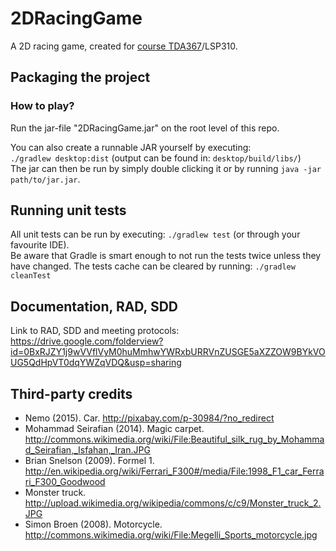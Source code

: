 # 2DRacingGame
A 2D racing game, created for [course TDA367](http://www.cse.chalmers.se/edu/course/TDA367/)/LSP310.

## Packaging the project

### How to play?
Run the jar-file "2DRacingGame.jar" on the root level of this repo.


You can also create a runnable JAR yourself by executing:<br />
`./gradlew desktop:dist` (output can be found in: `desktop/build/libs/`)<br />
The jar can then be run by simply double clicking it or by running `java -jar path/to/jar.jar`.

## Running unit tests
All unit tests can be run by executing:
`./gradlew test` (or through your favourite IDE).<br />
Be aware that Gradle is smart enough to not run the tests twice unless they have changed. The tests cache can be cleared by running:
`./gradlew cleanTest`

## Documentation, RAD, SDD
Link to RAD, SDD and meeting protocols:
https://drive.google.com/folderview?id=0BxRJZY1j9wVVflVyM0huMmhwYWRxbURRVnZUSGE5aXZZOW9BYkVOUG5QdHpVT0dqYWZqVDQ&usp=sharing

## Third-party credits
* Nemo (2015). Car. http://pixabay.com/p-30984/?no_redirect
* Mohammad Seirafian (2014). Magic carpet. http://commons.wikimedia.org/wiki/File:Beautiful_silk_rug_by_Mohammad_Seirafian,_Isfahan,_Iran.JPG
* Brian Snelson (2009). Formel 1. http://en.wikipedia.org/wiki/Ferrari_F300#/media/File:1998_F1_car_Ferrari_F300_Goodwood
* Monster truck. http://upload.wikimedia.org/wikipedia/commons/c/c9/Monster_truck_2.JPG
* Simon Broen (2008). Motorcycle. http://commons.wikimedia.org/wiki/File:Megelli_Sports_motorcycle.jpg
